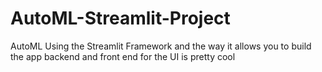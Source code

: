 # AutoML-Streamlit-Project
AutoML Using the Streamlit Framework and the way it allows you to build the app backend and front end for the UI is pretty cool
